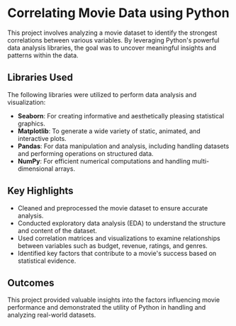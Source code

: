 # Correlating Movie Data using Python

This project involves analyzing a movie dataset to identify the strongest correlations between various variables. By leveraging Python's powerful data analysis libraries, the goal was to uncover meaningful insights and patterns within the data.

## Libraries Used
The following libraries were utilized to perform data analysis and visualization:
- **Seaborn**: For creating informative and aesthetically pleasing statistical graphics.
- **Matplotlib**: To generate a wide variety of static, animated, and interactive plots.
- **Pandas**: For data manipulation and analysis, including handling datasets and performing operations on structured data.
- **NumPy**: For efficient numerical computations and handling multi-dimensional arrays.

## Key Highlights
- Cleaned and preprocessed the movie dataset to ensure accurate analysis.
- Conducted exploratory data analysis (EDA) to understand the structure and content of the dataset.
- Used correlation matrices and visualizations to examine relationships between variables such as budget, revenue, ratings, and genres.
- Identified key factors that contribute to a movie's success based on statistical evidence.

## Outcomes
This project provided valuable insights into the factors influencing movie performance and demonstrated the utility of Python in handling and analyzing real-world datasets.

